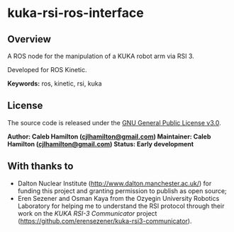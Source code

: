 # kuka-rsi-ros-interface


## Overview

A ROS node for the manipulation of a KUKA robot arm via RSI 3.

Developed for ROS Kinetic.

**Keywords:** ros, kinetic, rsi, kuka


## License

The source code is released under the [GNU General Public License v3.0](kuka_rsi_ros_interface/LICENSE).

**Author: Caleb Hamilton (cjlhamilton@gmail.com)
Maintainer: Caleb Hamilton (cjlhamilton@gmail.com)
Status: Early development**


## With thanks to

- Dalton Nuclear Institute (http://www.dalton.manchester.ac.uk/) for funding this project and granting permission to publish as open source;
- Eren Sezener and Osman Kaya from the Ozyegin University Robotics Laboratory for helping me to understand the RSI protocol through their work on the *KUKA RSI-3 Communicator* project (https://github.com/erensezener/kuka-rsi3-communicator).
